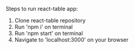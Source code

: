 Steps to run react-table app:

1. Clone react-table repository
2. Run 'npm i' on terminal
3. Run 'npm start' on terminal
4. Navigate to 'localhost:3000' on your browser
